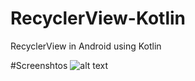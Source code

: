 # RecyclerView-Kotlin
RecyclerView in Android using Kotlin

#Screenshtos
![alt text](https://github.com/myaqoob7/RecyclerView-Kotlin/blob/main/Screenshots/Screenshot.png?raw=true)
